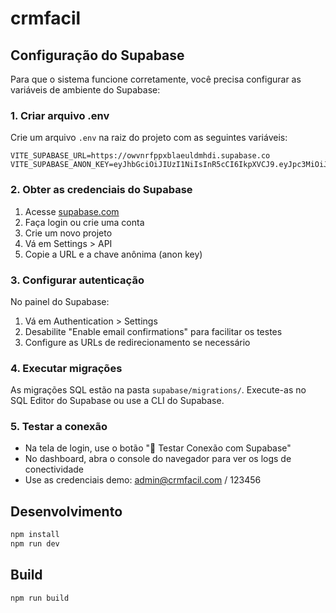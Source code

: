 # crmfacil

## Configuração do Supabase

Para que o sistema funcione corretamente, você precisa configurar as variáveis de ambiente do Supabase:

### 1. Criar arquivo .env

Crie um arquivo `.env` na raiz do projeto com as seguintes variáveis:

```env
VITE_SUPABASE_URL=https://owvnrfppxblaeuldmhdi.supabase.co
VITE_SUPABASE_ANON_KEY=eyJhbGciOiJIUzI1NiIsInR5cCI6IkpXVCJ9.eyJpc3MiOiJzdXBhYmFzZSIsInJlZiI6Im93dm5yZnBweGJsYWV1bGRtaGRpIiwicm9sZSI6ImFub24iLCJpYXQiOjE3NDk3MzIwNzAsImV4cCI6MjA2NTMwODA3MH0.ZRlWwDTAbKI2HOVrgHyPGrpPFbECrrDze1ciWeDKy_o
```

### 2. Obter as credenciais do Supabase

1. Acesse [supabase.com](https://supabase.com)
2. Faça login ou crie uma conta
3. Crie um novo projeto
4. Vá em Settings > API
5. Copie a URL e a chave anônima (anon key)

### 3. Configurar autenticação

No painel do Supabase:
1. Vá em Authentication > Settings
2. Desabilite "Enable email confirmations" para facilitar os testes
3. Configure as URLs de redirecionamento se necessário

### 4. Executar migrações

As migrações SQL estão na pasta `supabase/migrations/`. Execute-as no SQL Editor do Supabase ou use a CLI do Supabase.

### 5. Testar a conexão

- Na tela de login, use o botão "🔧 Testar Conexão com Supabase"
- No dashboard, abra o console do navegador para ver os logs de conectividade
- Use as credenciais demo: admin@crmfacil.com / 123456

## Desenvolvimento

```bash
npm install
npm run dev
```

## Build

```bash
npm run build
```

